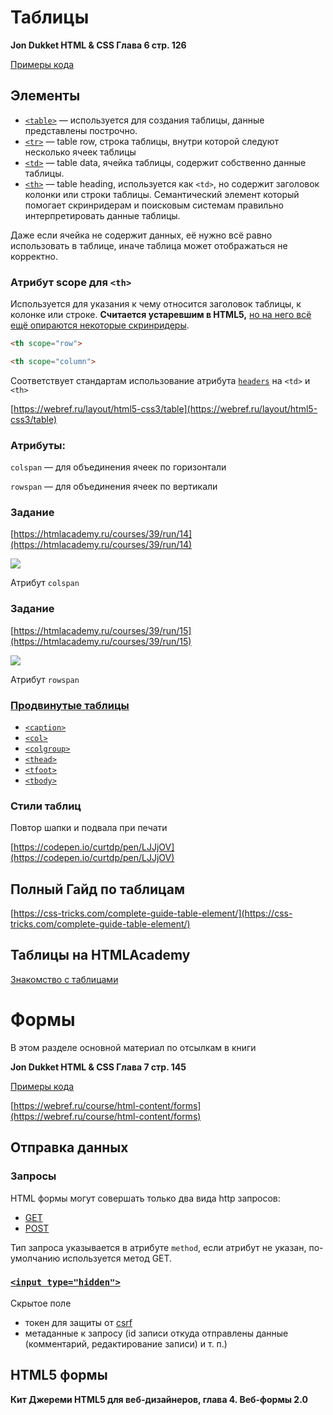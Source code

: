 # Таблицы

**Jon Dukket HTML & CSS Глава 6 стр. 126**

[Примеры кода](http://www.htmlandcssbook.com/code-samples/chapter-06/)

## Элементы

- [`<table>`](https://developer.mozilla.org/en-US/docs/Web/HTML/Element/table) — используется для создания таблицы, данные представлены построчно.
- [`<tr>`](https://developer.mozilla.org/en-US/docs/Web/HTML/Element/tr) — table row, строка таблицы, внутри которой следуют несколько ячеек таблицы
- [`<td>`](https://developer.mozilla.org/en-US/docs/Web/HTML/Element/td) — table data, ячейка таблицы, содержит собственно данные таблицы.
- [`<th>`](https://developer.mozilla.org/en-US/docs/Web/HTML/Element/th) — table heading, используется как `<td>`, но содержит заголовок колонки или строки таблицы. Семантический элемент который помогает скринридерам и поисковым системам правильно интерпретировать данные таблицы.

Даже если ячейка не содержит данных, её нужно всё равно использовать в таблице, иначе таблица может отображаться не корректно.

### Атрибут scope для `<th>`

Используется для указания к чему относится заголовок таблицы, к колонке или строке. **Считается устаревшим в HTML5,** [но на него всё ещё опираются некоторые скринридеры](https://developer.mozilla.org/en-US/docs/Web/HTML/Element/table#Scoping_rows_and_columns).

```html
<th scope="row">

<th scope="column">
```

Соответствует стандартам использование атрибута [`headers`](https://developer.mozilla.org/en-US/docs/Web/HTML/Element/td#attr-headers) на `<td>` и `<th>`

[https://webref.ru/layout/html5-css3/table](https://webref.ru/layout/html5-css3/table)

###  Атрибуты:

`colspan` — для объединения ячеек по горизонтали

`rowspan` — для объединения ячеек по вертикали

### Задание

[https://htmlacademy.ru/courses/39/run/14](https://htmlacademy.ru/courses/39/run/14)

![](/articles/2018.09.16/DraggedImage.jpeg)

Атрибут `colspan`

### Задание

[https://htmlacademy.ru/courses/39/run/15](https://htmlacademy.ru/courses/39/run/15)

![](/articles/2018.09.16/DraggedImage-1.jpeg)

Атрибут `rowspan`

### [Продвинутые таблицы](https://developer.mozilla.org/ru/docs/Learn/HTML/Tables/Advanced)

- [`<caption>`](https://developer.mozilla.org/ru/docs/Web/HTML/Element/caption)
- [`<col>`](https://developer.mozilla.org/en-US/docs/Web/HTML/Element/col)
- [`<colgroup>`](https://developer.mozilla.org/en-US/docs/Web/HTML/Element/colgroup)
- [`<thead>`](https://developer.mozilla.org/ru/docs/Web/HTML/Element/thead)
- [`<tfoot>`](https://developer.mozilla.org/ru/docs/Web/HTML/Element/tfoot)
- [`<tbody>`](https://developer.mozilla.org/en-US/docs/Web/HTML/Element/tbody)

### Стили таблиц

Повтор шапки и подвала при печати

[https://codepen.io/curtdp/pen/LJJjOV](https://codepen.io/curtdp/pen/LJJjOV)

## Полный Гайд по таблицам

[https://css-tricks.com/complete-guide-table-element/](https://css-tricks.com/complete-guide-table-element/)

## Таблицы на HTMLAcademy

[Знакомство с таблицами](https://htmlacademy.ru/courses/39)


# Формы

В этом разделе основной материал по отсылкам в книги

**Jon Dukket HTML & CSS Глава 7 стр. 145**

[Примеры кода](http://www.htmlandcssbook.com/code-samples/chapter-07/)

[https://webref.ru/course/html-content/forms](https://webref.ru/course/html-content/forms)

## Отправка данных

### Запросы

HTML формы могут совершать только два вида http запросов:

- [GET](https://ru.wikipedia.org/wiki/HTTP#GET)
- [POST](https://ru.wikipedia.org/wiki/HTTP#POST)

Тип запроса указывается в атрибуте `method`, если атрибут не указан, по-умолчанию используется метод GET.

### [`<input type="hidden">`](https://developer.mozilla.org/en-US/docs/Web/HTML/Element/input/hidden)
Скрытое поле
- токен для защиты от [csrf](https://ru.wikipedia.org/wiki/%D0%9C%D0%B5%D0%B6%D1%81%D0%B0%D0%B9%D1%82%D0%BE%D0%B2%D0%B0%D1%8F_%D0%BF%D0%BE%D0%B4%D0%B4%D0%B5%D0%BB%D0%BA%D0%B0_%D0%B7%D0%B0%D0%BF%D1%80%D0%BE%D1%81%D0%B0)
- метаданные к запросу (id записи откуда отправлены данные (комментарий, редактирование записи) и т. п.)

## HTML5 формы

**Кит Джереми HTML5 для веб-дизайнеров, глава 4. Веб-формы 2.0**